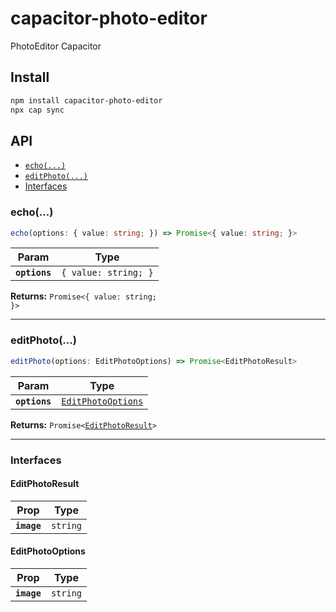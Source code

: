 # capacitor-photo-editor

PhotoEditor Capacitor

## Install

```bash
npm install capacitor-photo-editor
npx cap sync
```

## API

<docgen-index>

* [`echo(...)`](#echo)
* [`editPhoto(...)`](#editphoto)
* [Interfaces](#interfaces)

</docgen-index>

<docgen-api>
<!--Update the source file JSDoc comments and rerun docgen to update the docs below-->

### echo(...)

```typescript
echo(options: { value: string; }) => Promise<{ value: string; }>
```

| Param         | Type                            |
| ------------- | ------------------------------- |
| **`options`** | <code>{ value: string; }</code> |

**Returns:** <code>Promise&lt;{ value: string; }&gt;</code>

--------------------


### editPhoto(...)

```typescript
editPhoto(options: EditPhotoOptions) => Promise<EditPhotoResult>
```

| Param         | Type                                                          |
| ------------- | ------------------------------------------------------------- |
| **`options`** | <code><a href="#editphotooptions">EditPhotoOptions</a></code> |

**Returns:** <code>Promise&lt;<a href="#editphotoresult">EditPhotoResult</a>&gt;</code>

--------------------


### Interfaces


#### EditPhotoResult

| Prop        | Type                |
| ----------- | ------------------- |
| **`image`** | <code>string</code> |


#### EditPhotoOptions

| Prop        | Type                |
| ----------- | ------------------- |
| **`image`** | <code>string</code> |

</docgen-api>

